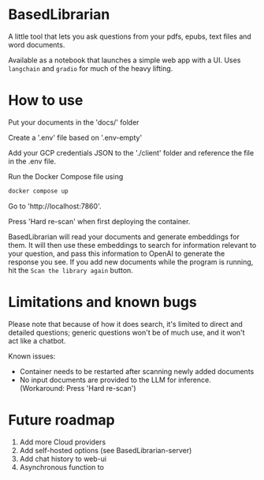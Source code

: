 # BasedLibrarian

A little tool that lets you ask questions from your pdfs, epubs, text files and word documents. 

Available as a notebook that launches a simple web app with a UI. Uses `langchain` and `gradio` for much of the heavy lifting. 

# How to use

Put your documents in the 'docs/' folder

Create a '.env' file based on '.env-empty' 

Add your GCP credentials JSON to the './client' folder and reference the file in the .env file. 

Run the Docker Compose file using 
```bash
docker compose up
```

Go to 'http://localhost:7860'. 

Press 'Hard re-scan' when first deploying the container. 

BasedLibrarian will read your documents and generate embeddings for them. It will then use these embeddings to search for information relevant to your question, and pass this information to OpenAI to generate the response you see. If you add new documents while the program is running, hit the `Scan the library again` button. 

# Limitations and known bugs

Please note that because of how it does search, it's limited to direct and detailed questions; generic questions won't be of much use, and it won't act like a chatbot. 

Known issues:
- Container needs to be restarted after scanning newly added documents
- No input documents are provided to the LLM for inference. (Workaround: Press 'Hard re-scan')

# Future roadmap 
1. Add more Cloud providers
2. Add self-hosted options (see BasedLibrarian-server)
3. Add chat history to web-ui
4. Asynchronous function to 
